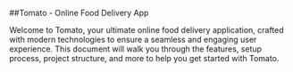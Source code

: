 ##Tomato - Online Food Delivery App

Welcome to Tomato, your ultimate online food delivery application, crafted with modern technologies to ensure a seamless and engaging user experience. This document will walk you through the features, setup process, project structure, and more to help you get started with Tomato.

